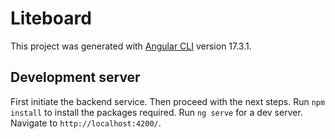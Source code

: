 # Liteboard

This project was generated with [Angular CLI](https://github.com/angular/angular-cli) version 17.3.1.

## Development server
First initiate the backend service. Then proceed with the next steps.
Run `npm install` to install the packages required.
Run `ng serve` for a dev server. Navigate to `http://localhost:4200/`.